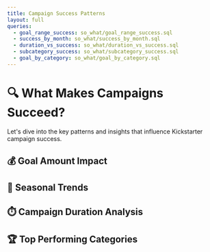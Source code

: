 ```yaml
---
title: Campaign Success Patterns
layout: full
queries:
  - goal_range_success: so_what/goal_range_success.sql
  - success_by_month: so_what/success_by_month.sql
  - duration_vs_success: so_what/duration_vs_success.sql
  - subcategory_success: so_what/subcategory_success.sql
  - goal_by_category: so_what/goal_by_category.sql
---
```


# 🔍 What Makes Campaigns Succeed?

Let's dive into the key patterns and insights that influence Kickstarter campaign success.

## 💰 Goal Amount Impact

<BarChart
  data={goal_range_success}
  title="Success Rate by Goal Range"
  x=goal_range
  y=success_rate
  yAxisTitle="Success Rate (%)"
/>

<BarChart
  data={goal_by_category}
  title="Funding Goals Distribution by Category"
  x=main_category
  y=median_goal
  yAxisTitle="Goal Amount ($)"
/>


## 📅 Seasonal Trends

<BarChart
  data={success_by_month}
  title="Success Rate by Launch Month"
  x=launch_month
  y=success_rate
  yAxisTitle="Success Rate (%)"
/>

## ⏱️ Campaign Duration Analysis

<BarChart
  data={duration_vs_success}
  title="Success Rate by Campaign Duration"
  x=duration_range
  y=success_rate
  yAxisTitle="Success Rate (%)"
/>

## 🏆 Top Performing Categories

<DataTable
  data={subcategory_success}
  title="Most Successful Project Types"
  rows=20
/>